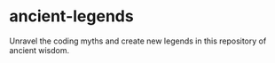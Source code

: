 # ancient-legends
Unravel the coding myths and create new legends in this repository of ancient wisdom.
